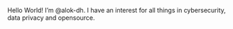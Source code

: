 Hello World! I’m @alok-dh. 
I have an interest for all things in cybersecurity, data privacy and opensource. 

<!---
alok-dh/alok-dh is a ✨ special ✨ repository because its `README.md` (this file) appears on your GitHub profile.
You can click the Preview link to take a look at your changes.
--->
